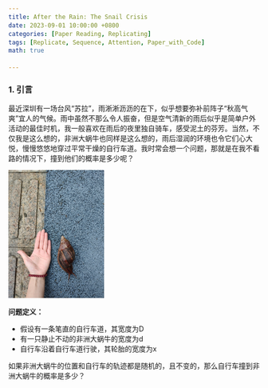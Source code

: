 ```yaml
---
title: After the Rain: The Snail Crisis
date: 2023-09-01 10:00:00 +0800
categories: [Paper Reading, Replicating]
tags: [Replicate, Sequence, Attention, Paper_with_Code]
math: true

---
```


### 1. 引言

最近深圳有一场台风“苏拉”，雨淅淅沥沥的在下，似乎想要弥补前阵子“秋高气爽”宜人的气候。雨中虽然不那么令人振奋，但是空气清新的雨后似乎是简单户外活动的最佳时机，我一般喜欢在雨后的夜里独自骑车，感受泥土的芬芳。当然，不仅我是这么想的，非洲大蜗牛也同样是这么想的，雨后湿润的环境也令它们心大悦，慢慢悠悠地穿过平常干燥的自行车道。我时常会想一个问题，那就是在我不看路的情况下，撞到他们的概率是多少呢？

<img src="assets/image-20250617155723897.png" alt="image-20250617155723897" style="zoom:25%;" />

**问题定义：**

+ 假设有一条笔直的自行车道，其宽度为D
+ 有一只静止不动的非洲大蜗牛的宽度为d
+ 自行车沿着自行车道行驶，其轮胎的宽度为x

如果非洲大蜗牛的位置和自行车的轨迹都是随机的，且不变的，那么自行车撞到非洲大蜗牛的概率是多少？

